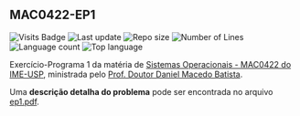 ## MAC0422-EP1

![Visits Badge](https://badges.pufler.dev/visits/siolinm/ep1SO)
![Last update](https://img.shields.io/github/last-commit/siolinm/ep1SO)
![Repo size](https://img.shields.io/github/repo-size/siolinm/ep1SO)
![Number of Lines](https://img.shields.io/tokei/lines/github/siolinm/ep1SO)
![Language count](https://img.shields.io/github/languages/count/siolinm/ep1SO)
![Top language](https://img.shields.io/github/languages/top/siolinm/ep1SO)

Exercício-Programa 1 da matéria de [Sistemas Operacionais - MAC0422 do IME-USP](https://uspdigital.usp.br/jupiterweb/obterDisciplina?nomdis=&sgldis=MAC0422), ministrada pelo [Prof. Doutor Daniel Macedo Batista](https://www.ime.usp.br/~batista/).

Uma **descrição detalha do problema** pode ser encontrada no arquivo [ep1.pdf](https://github.com/siolinm/ep1SO/blob/master/enunciado/ep1.pdf).
